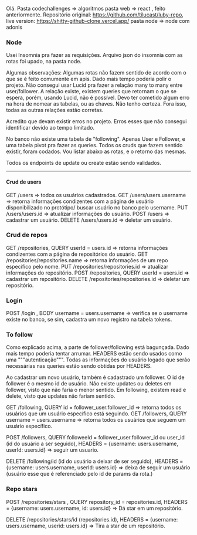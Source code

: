Olá.
Pasta codechallenges => algoritmos
pasta web => react , feito anteriormente. Repositório original: https://github.com/tilucast/luby-repo, live version: https://shitty-github-clone.vercel.app/
pasta node => node com adonis

### Node

Usei Insomnia pra fazer as requisições. Arquivo json do insomnia com as rotas foi upado, na pasta node.

Algumas observações:
Algumas rotas não fazem sentido de acordo com o que se é feito comumente em apis. Dado mais tempo poderia polir o projeto.
Não consegui usar Lucid pra fazer a relação many to many entre user/follower. A relação existe, existem queries que retornam o que se espera,
porém, usando Lucid, não é possível. Devo ter cometido algum erro na hora de nomear as tabelas, ou as chaves. Não tenho certeza. Fora isso, todas as
outras relações estão corretas.

Acredito que devam existir erros no projeto. Erros esses que não consegui identificar devido ao tempo limitado.

No banco não existe uma tabela de "following". Apenas User e Follower, e uma tabela pivot pra fazer as queries.
Todos os cruds que fazem sentido existir, foram codados. Vou listar abaixo as rotas, e o retorno das mesmas.

Todos os endpoints de update ou create estão sendo validados.

---

#### Crud de users

GET /users => todos os usuários cadastrados.
GET /users/users.username => retorna informações condizentes com a página de usuário disponibilizado no protótipo/ buscar usuário no banco pelo username.
PUT /users/users.id => atualizar informações do usuário.
POST /users => cadastrar um usuário.
DELETE /users/users.id => deletar um usuário.

### Crud de repos

GET /repositories, QUERY userId = users.id => retorna informações condizentes com a página de repositórios do usuário.
GET /repositories/repositories.name => retorna informações de um repo específico pelo nome.
PUT /repositories/repositories.id => atualizar informações do repositório.
POST /repositories, QUERY userId = users.id => cadastrar um repositório.
DELETE /repositories/repositories.id => deletar um repositório.

### Login

POST /login , BODY username = users.username => verifica se o username existe no banco, se sim, cadastra um novo registro na tabela tokens.

### To follow

Como explicado acima, a parte de follower/following está bagunçada. Dado mais tempo poderia tentar arrumar.
HEADERS estão sendo usados como uma """autenticação""". Todas as informações do usuário logado que serão necessárias nas queries estão sendo obtidas por HEADERS.

Ao cadastrar um novo usuário, também é cadastrado um follower. O id de follower é o mesmo id de usuário. Não existe updates ou deletes em follower, visto
que não faria o menor sentido.
Em following, existem read e delete, visto que updates não fariam sentido.

GET /following, QUERY id = follower_user.follower_id => retorna todos os usuários que um usuário específico está seguindo.
GET /followers, QUERY username = users.username => retorna todos os usuários que seguem um usuário específico.

POST /followers, QUERY followeeId = follower_user.follower_id ou user_id (id do usuário a ser seguido), HEADERS = {username: users.username, userId: users.id} => seguir um usuario.

DELETE /following/id (id do usuário a deixar de ser seguido), HEADERS = {username: users.username, userId: users.id} => deixa de seguir um usuário
(usuário esse que é referenciado pelo id de params da rota.)

### Repo stars

POST /repositories/stars , QUERY repository_id = repositories.id, HEADERS = {username: users.username, id: users.id} => Dá star em um repositório.

DELETE /repositories/stars/id (repositories.id), HEADERS = {username: users.username, userid: users.id} => Tira a star de um repositório.

